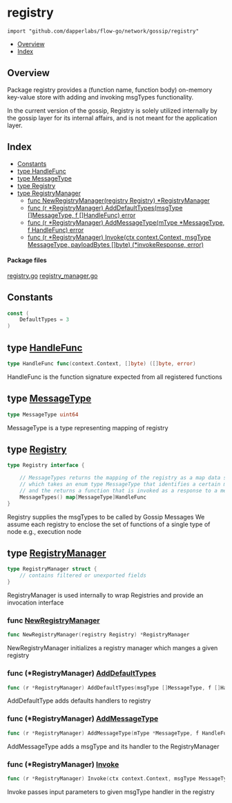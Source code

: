 
# registry
`import "github.com/dapperlabs/flow-go/network/gossip/registry"`

* [Overview](#pkg-overview)
* [Index](#pkg-index)

## <a name="pkg-overview">Overview</a>
Package registry provides a (function name, function body) on-memory key-value store with adding and invoking msgTypes functionality.

In the current version of the gossip, Registry is solely utilized internally by the gossip layer for its internal affairs,
and is not meant for the application layer.


## <a name="pkg-index">Index</a>
* [Constants](#pkg-constants)
* [type HandleFunc](#HandleFunc)
* [type MessageType](#MessageType)
* [type Registry](#Registry)
* [type RegistryManager](#RegistryManager)
  * [func NewRegistryManager(registry Registry) *RegistryManager](#NewRegistryManager)
  * [func (r *RegistryManager) AddDefaultTypes(msgType []MessageType, f []HandleFunc) error](#RegistryManager.AddDefaultTypes)
  * [func (r *RegistryManager) AddMessageType(mType *MessageType, f HandleFunc) error](#RegistryManager.AddMessageType)
  * [func (r *RegistryManager) Invoke(ctx context.Context, msgType MessageType, payloadBytes []byte) (*invokeResponse, error)](#RegistryManager.Invoke)


#### <a name="pkg-files">Package files</a>
[registry.go](https://github.com/dapperlabs/flow-go/tree/master/network/gossip/registry/registry.go) [registry_manager.go](https://github.com/dapperlabs/flow-go/tree/master/network/gossip/registry/registry_manager.go)


## <a name="pkg-constants">Constants</a>
``` go
const (
    DefaultTypes = 3
)
```




## <a name="HandleFunc">type</a> [HandleFunc](https://github.com/dapperlabs/flow-go/tree/master/network/gossip/registry/registry.go?s=188:249#L9)
``` go
type HandleFunc func(context.Context, []byte) ([]byte, error)
```
HandleFunc is the function signature expected from all registered functions










## <a name="MessageType">type</a> [MessageType](https://github.com/dapperlabs/flow-go/tree/master/network/gossip/registry/registry.go?s=89:107#L6)
``` go
type MessageType uint64
```
MessageType is a type representing mapping of registry










## <a name="Registry">type</a> [Registry](https://github.com/dapperlabs/flow-go/tree/master/network/gossip/registry/registry.go?s=422:709#L13)
``` go
type Registry interface {

    // MessageTypes returns the mapping of the registry as a map data structure
    // which takes an enum type MessageType that identifies a certain message
    // and the returns a function that is invoked as a response to a message
    MessageTypes() map[MessageType]HandleFunc
}
```
Registry supplies the msgTypes to be called by Gossip Messages
We assume each registry to enclose the set of functions of a single type of node e.g., execution node










## <a name="RegistryManager">type</a> [RegistryManager](https://github.com/dapperlabs/flow-go/tree/master/network/gossip/registry/registry_manager.go?s=490:576#L18)
``` go
type RegistryManager struct {
    // contains filtered or unexported fields
}

```
RegistryManager is used internally to wrap Registries and provide an invocation interface







### <a name="NewRegistryManager">func</a> [NewRegistryManager](https://github.com/dapperlabs/flow-go/tree/master/network/gossip/registry/registry_manager.go?s=661:720#L24)
``` go
func NewRegistryManager(registry Registry) *RegistryManager
```
NewRegistryManager initializes a registry manager which manges a given registry





### <a name="RegistryManager.AddDefaultTypes">func</a> (\*RegistryManager) [AddDefaultTypes](https://github.com/dapperlabs/flow-go/tree/master/network/gossip/registry/registry_manager.go?s=1407:1488#L51)
``` go
func (r *RegistryManager) AddDefaultTypes(msgType []MessageType, f []HandleFunc) error
```
AddDefaultType adds defaults handlers to registry




### <a name="RegistryManager.AddMessageType">func</a> (\*RegistryManager) [AddMessageType](https://github.com/dapperlabs/flow-go/tree/master/network/gossip/registry/registry_manager.go?s=1690:1765#L63)
``` go
func (r *RegistryManager) AddMessageType(mType *MessageType, f HandleFunc) error
```
AddMessageType adds a msgType and its handler to the RegistryManager




### <a name="RegistryManager.Invoke">func</a> (\*RegistryManager) [Invoke](https://github.com/dapperlabs/flow-go/tree/master/network/gossip/registry/registry_manager.go?s=966:1081#L37)
``` go
func (r *RegistryManager) Invoke(ctx context.Context, msgType MessageType, payloadBytes []byte) (*invokeResponse, error)
```
Invoke passes input parameters to given msgType handler in the registry







